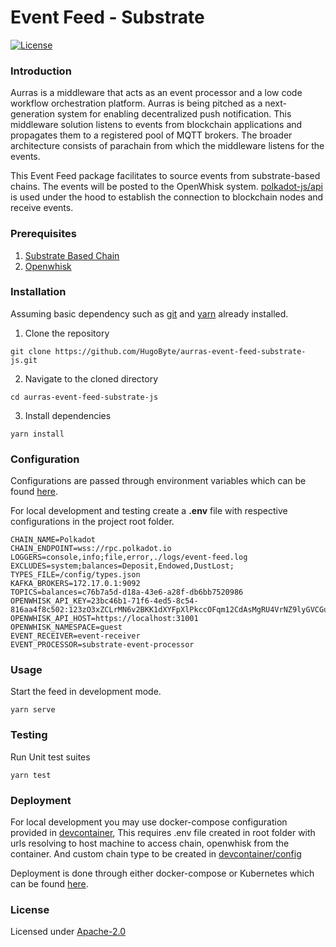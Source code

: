 <!--
#
# Licensed to the Apache Software Foundation (ASF) under one or more
# contributor license agreements.  See the NOTICE file distributed with
# this work for additional information regarding copyright ownership.
# The ASF licenses this file to You under the Apache License, Version 2.0
# (the "License"); you may not use this file except in compliance with
# the License.  You may obtain a copy of the License at
#
#     http://www.apache.org/licenses/LICENSE-2.0
#
# Unless required by applicable law or agreed to in writing, software
# distributed under the License is distributed on an "AS IS" BASIS,
# WITHOUT WARRANTIES OR CONDITIONS OF ANY KIND, either express or implied.
# See the License for the specific language governing permissions and
# limitations under the License.
#
-->
# Event Feed - Substrate

[![License](https://img.shields.io/badge/license-Apache--2.0-blue.svg)](http://www.apache.org/licenses/LICENSE-2.0)

### Introduction

Aurras is a middleware that acts as an event processor and a low code workflow orchestration platform. Aurras is being pitched as a next-generation system for enabling decentralized push notification. This middleware solution listens to events from blockchain applications and propagates them to a registered pool of MQTT brokers. The broader architecture consists of parachain from which the middleware listens for the events.

This Event Feed package facilitates to source events from substrate-based chains. The events will be posted to the OpenWhisk system. [polkadot-js/api](https://github.com/polkadot-js/api) is used under the hood to establish the connection to blockchain nodes and receive events.

### Prerequisites

1. [Substrate Based Chain](https://substrate.dev/docs/en/tutorials/create-your-first-substrate-chain/)
2. [Openwhisk](http://openwhisk.apache.org/)

### Installation

Assuming basic dependency such as [git](https://git-scm.com/) and [yarn](https://yarnpkg.com/) already installed.

1. Clone the repository

```text
git clone https://github.com/HugoByte/aurras-event-feed-substrate-js.git
```

  2. Navigate to the cloned directory

```text
cd aurras-event-feed-substrate-js
```

  3. Install dependencies

```text
yarn install
```

### Configuration

Configurations are passed through environment variables which can be found [here](/docs/configuration.md).

For local development and testing create a **.env** file with respective configurations in the project root folder.

```text
CHAIN_NAME=Polkadot
CHAIN_ENDPOINT=wss://rpc.polkadot.io
LOGGERS=console,info;file,error,./logs/event-feed.log
EXCLUDES=system;balances=Deposit,Endowed,DustLost;
TYPES_FILE=/config/types.json
KAFKA_BROKERS=172.17.0.1:9092
TOPICS=balances=c76b7a5d-d18a-43e6-a28f-db6bb7520986
OPENWHISK_API_KEY=23bc46b1-71f6-4ed5-8c54-816aa4f8c502:123zO3xZCLrMN6v2BKK1dXYFpXlPkccOFqm12CdAsMgRU4VrNZ9lyGVCGuMDGIwP
OPENWHISK_API_HOST=https://localhost:31001
OPENWHISK_NAMESPACE=guest
EVENT_RECEIVER=event-receiver
EVENT_PROCESSOR=substrate-event-processor
```

### Usage

Start the feed in development mode.

```text
yarn serve
```

### Testing

Run Unit test suites

```text
yarn test
```

### Deployment

For local development you may use docker-compose configuration provided in [devcontainer](./devcontainer), This requires .env file created in root folder with urls resolving to host machine to access chain, openwhisk from the container. And custom chain type to be created in [devcontainer/config](./devcontainer/config)

Deployment is done through either docker-compose or Kubernetes which can be found [here](https://docs.aurras.hugobyte.com/components/event-feed/event-feed-substrate/deployment).

### License
Licensed under [Apache-2.0](./LICENSE)